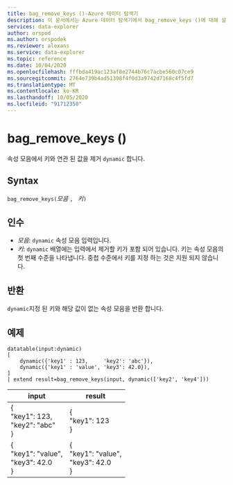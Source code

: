 ```yaml
---
title: bag_remove_keys ()-Azure 데이터 탐색기
description: 이 문서에서는 Azure 데이터 탐색기에서 bag_remove_keys ()에 대해 설명 합니다.
services: data-explorer
author: orspod
ms.author: orspodek
ms.reviewer: alexans
ms.service: data-explorer
ms.topic: reference
ms.date: 10/04/2020
ms.openlocfilehash: fffbda419ac123af8e2744b76c7acbe560c07ce9
ms.sourcegitcommit: 2764e739b4ad51398f4f0d3a9742d7168c4f5fd7
ms.translationtype: MT
ms.contentlocale: ko-KR
ms.lasthandoff: 10/05/2020
ms.locfileid: "91712350"
---
```

# <a name="bag_remove_keys"></a>bag_remove_keys ()

속성 모음에서 키와 연관 된 값을 제거 `dynamic` 합니다.

## <a name="syntax"></a>Syntax

`bag_remove_keys(`*모음* `, ` *키*`)`

## <a name="arguments"></a>인수

* *모음*: `dynamic` 속성 모음 입력입니다.
* *키*: `dynamic` 배열에는 입력에서 제거할 키가 포함 되어 있습니다. 키는 속성 모음의 첫 번째 수준을 나타냅니다.
중첩 수준에서 키를 지정 하는 것은 지원 되지 않습니다.

## <a name="returns"></a>반환

`dynamic`지정 된 키와 해당 값이 없는 속성 모음을 반환 합니다.

## <a name="example"></a>예제

<!-- csl: https://help.kusto.windows.net/Samples -->
```kusto
datatable(input:dynamic)
[
    dynamic({'key1' : 123,     'key2': 'abc'}),
    dynamic({'key1' : 'value', 'key3': 42.0}),
]
| extend result=bag_remove_keys(input, dynamic(['key2', 'key4']))
```

|input|result|
|---|---|
|{<br>  "key1": 123,<br>  "key2": "abc"<br>}|{<br>  "key1": 123<br>}|
|{<br>  "key1": "value",<br>  "key3": 42.0<br>}|{<br>  "key1": "value",<br>  "key3": 42.0<br>}|

